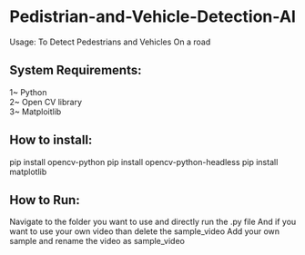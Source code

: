 # Pedistrian-and-Vehicle-Detection-AI

Usage:
To Detect Pedestrians and Vehicles On a road

## System Requirements:
1~ Python<br>
2~ Open CV library<br>
3~ Matploitlib<br>

## How to install:

pip install opencv-python
pip install opencv-python-headless
pip install matplotlib

## How to Run:

Navigate to the folder you want to use and directly run the .py file
And if you want to use your own video than delete the sample_video
Add your own sample and rename the video as sample_video


